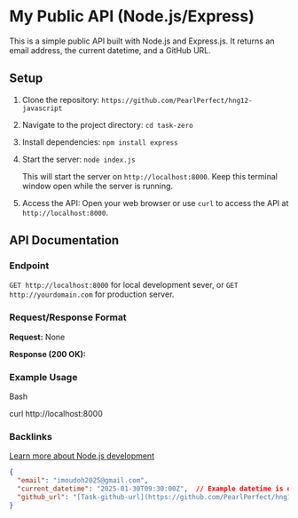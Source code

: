 # My Public API (Node.js/Express)

This is a simple public API built with Node.js and Express.js. It returns an email address, the current datetime, and a GitHub URL.

## Setup

1. Clone the repository: `https://github.com/PearlPerfect/hng12-javascript`
2. Navigate to the project directory: `cd task-zero` 
3. Install dependencies: `npm install express`
4. Start the server: `node index.js`

   This will start the server on `http://localhost:8000`. Keep this terminal window open while the server is running.

5. Access the API: Open your web browser or use `curl` to access the API at `http://localhost:8000`.

## API Documentation

### Endpoint

`GET http://localhost:8000` for local development sever, or 
`GET http://yourdomain.com` for production server.

### Request/Response Format

**Request:** None

**Response (200 OK):**

### Example Usage
Bash

curl http://localhost:8000


### Backlinks
[Learn more about Node.js development](https://hng.tech/hire/nodejs-developers)


```json
{
  "email": "imoudoh2025@gmail.com",
  "current_datetime": "2025-01-30T09:30:00Z",  // Example datetime is dynamic
  "github_url": "[Task-github-url](https://github.com/PearlPerfect/hng12-javascript)"
}